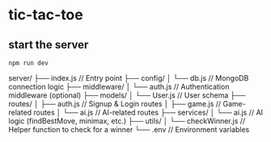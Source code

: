 # tic-tac-toe

## start the server

```
npm run dev
```

server/
├── index.js // Entry point
├── config/
│ └── db.js // MongoDB connection logic
├── middleware/
│ └── auth.js // Authentication middleware (optional)
├── models/
│ └── User.js // User schema
├── routes/
│ ├── auth.js // Signup & Login routes
│ ├── game.js // Game-related routes
│ └── ai.js // AI-related routes
├── services/
│ └── ai.js // AI logic (findBestMove, minimax, etc.)
├── utils/
│ └── checkWinner.js // Helper function to check for a winner
└── .env // Environment variables
